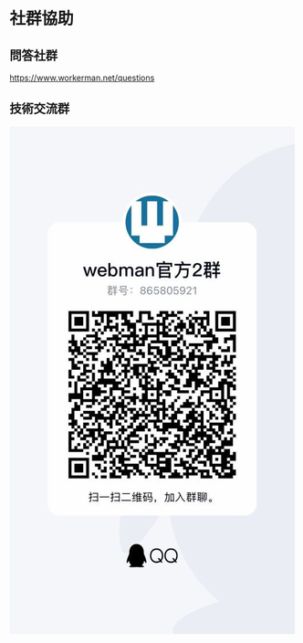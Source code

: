 # 社群協助

## 問答社群

https://www.workerman.net/questions

## 技術交流群

![](../assets/img/webman-qun-qr.jpg)
